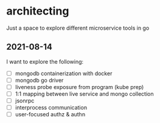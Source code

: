 # architecting
Just a space to explore different microservice tools in go

## 2021-08-14

I want to explore the following:

* [ ] mongodb containerization with docker
* [ ] mongodb go driver
* [ ] liveness probe exposure from program (kube prep)
* [ ] 1:1 mapping between live service and mongo collection
* [ ] jsonrpc
* [ ] interprocess communication
* [ ] user-focused authz & authn